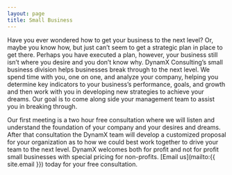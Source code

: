 ```yaml
---
layout: page
title: Small Business
---
```


Have you ever wondered how to get your business to the next level? Or, maybe you know how, but just can’t seem to get a strategic plan in place to get there. Perhaps you have executed a plan, however, your business still isn’t where you desire and you don’t know why. DynamX Consulting’s small business division helps businesses break through to the next level. We spend time with you, one on one, and analyze your company, helping you determine key indicators to your business’s performance, goals, and growth and then work with you in developing new strategies to achieve your dreams. Our goal is to come along side your management team to assist you in breaking through.

Our first meeting is a two hour free consultation where we will listen and understand the foundation of your company and your desires and dreams. After that consultation the DynamX team will develop a customized proposal for your organization as to how we could best work together to drive your team to the next level. DynamX welcomes both for profit and not for profit small businesses with special pricing for non-profits. [Email us](mailto:{{ site.email }}) today for your free consultation.
